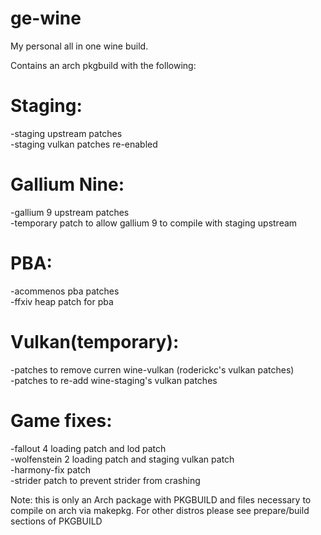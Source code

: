 # ge-wine
My personal all in one wine build.  

Contains an arch pkgbuild with the following:  

# Staging:  
-staging upstream patches  
-staging vulkan patches re-enabled  

# Gallium Nine:  
-gallium 9 upstream patches  
-temporary patch to allow gallium 9 to compile with staging upstream  

# PBA:  
-acommenos pba patches  
-ffxiv heap patch for pba  

# Vulkan(temporary):  
-patches to remove curren wine-vulkan (roderickc's vulkan patches)  
-patches to re-add wine-staging's vulkan patches  

# Game fixes:  
-fallout 4 loading patch and lod patch  
-wolfenstein 2 loading patch and staging vulkan patch  
-harmony-fix patch  
-strider patch to prevent strider from crashing  

Note: this is only an Arch package with PKGBUILD and files necessary to compile on arch via makepkg. For other distros please see prepare/build sections of PKGBUILD  

